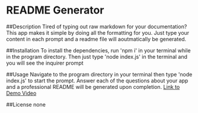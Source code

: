 # README Generator

##Description
Tired of typing out raw markdown for your documentation? This app makes it simple by doing all the formatting for you. Just type your content in each prompt and a readme file will aoutmatically be generated.

##Installation
To install the dependencies, run 'npm i' in your terminal while in the program directory. Then just type 'node index.js' in the terminal and you will see the inquirer prompt

##Usage
Navigate to the program directory in your terminal then type 'node index.js' to start the prompt. Answer each of the questions about your app and a professional README will be generated upon completion.
[Link to Demo Video](https://drive.google.com/file/d/17p5h99uA4qz_YimMFWi4KvKmODdY8ob-/view)

##License
none

